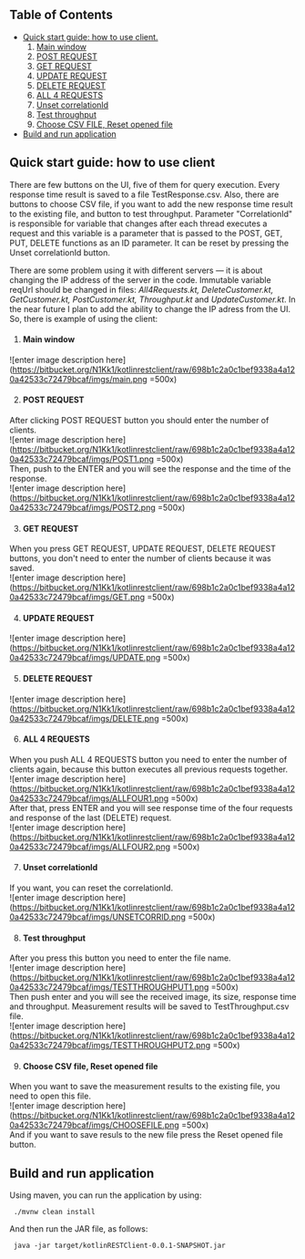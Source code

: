 ﻿## Table of Contents

- [Quick start guide: how to use client.](#markdown-header-quick-start-guide-how-to-use-client)  
  1. [Main window](#markdown-header-main-window)  
  2. [POST REQUEST](#markdown-header-post-request)  
  3. [GET REQUEST](#markdown-header-get-request)  
  4. [UPDATE REQUEST](#markdown-header-update-request)  
  5. [DELETE REQUEST](#markdown-header-delete-request)  
  6. [ALL 4 REQUESTS](#markdown-header-all-4-requests)  
  7. [Unset correlationId](#markdown-header-unset-correlationid)  
  8. [Test throughput](#markdown-header-test-throughput)  
  9. [Choose CSV FILE, Reset opened file](#markdown-header-choose-csv-file-reset-opened-file)  
- [Build and run application](#markdown-header-build-and-run-application)

## Quick start guide: how to use client

There are few buttons on the UI, five of them for query execution. Every response time result is saved to a file TestResponse.csv.
Also, there are buttons to choose CSV file, if you want to add the new response time result to the existing file, and button to test throughput. 
Parameter "CorrelationId" is responsible for variable that changes after each thread executes a request and this variable is a parameter that is passed to the POST, GET, PUT, DELETE functions as an ID parameter. It can be reset by pressing the Unset correlationId button.

There are some problem using it with different servers — it is about changing the IP address of the server in the code. Immutable variable reqUrl should be changed in files: *All4Requests.kt, DeleteCustomer.kt, GetCustomer.kt, PostCustomer.kt, Throughput.kt* and *UpdateCustomer.kt*. In the near future I plan to add the ability to change the IP adress from the UI. 
So, there is example of using the client:  

 1. #### **Main window**  
 ![enter image description here](https://bitbucket.org/N1Kk1/kotlinrestclient/raw/698b1c2a0c1bef9338a4a120a42533c72479bcaf/imgs/main.png =500x)
 
 2. #### **POST REQUEST**  
 After clicking POST REQUEST button you should enter the number of clients.  
 ![enter image description here](https://bitbucket.org/N1Kk1/kotlinrestclient/raw/698b1c2a0c1bef9338a4a120a42533c72479bcaf/imgs/POST1.png =500x)  
 Then, push to the ENTER and you will see the response and the time of the response.  
 ![enter image description here](https://bitbucket.org/N1Kk1/kotlinrestclient/raw/698b1c2a0c1bef9338a4a120a42533c72479bcaf/imgs/POST2.png =500x)

 3. #### **GET REQUEST**  
 When you press GET REQUEST, UPDATE REQUEST, DELETE REQUEST buttons, you don't need to enter the number of clients because it was saved.  
 ![enter image description here](https://bitbucket.org/N1Kk1/kotlinrestclient/raw/698b1c2a0c1bef9338a4a120a42533c72479bcaf/imgs/GET.png =500x)

 4. #### **UPDATE REQUEST**  
 ![enter image description here](https://bitbucket.org/N1Kk1/kotlinrestclient/raw/698b1c2a0c1bef9338a4a120a42533c72479bcaf/imgs/UPDATE.png =500x)  

 5. #### **DELETE REQUEST**  
 ![enter image description here](https://bitbucket.org/N1Kk1/kotlinrestclient/raw/698b1c2a0c1bef9338a4a120a42533c72479bcaf/imgs/DELETE.png =500x)  

 6. #### **ALL 4 REQUESTS**  
 When you push ALL 4 REQUESTS button you need to enter the number of clients again, because this button executes all previous requests together.  
 ![enter image description here](https://bitbucket.org/N1Kk1/kotlinrestclient/raw/698b1c2a0c1bef9338a4a120a42533c72479bcaf/imgs/ALLFOUR1.png =500x)  
 After that, press ENTER and you will see response time of the four requests and response of the last (DELETE) request.  
 ![enter image description here](https://bitbucket.org/N1Kk1/kotlinrestclient/raw/698b1c2a0c1bef9338a4a120a42533c72479bcaf/imgs/ALLFOUR2.png =500x)  

 7. #### **Unset correlationId**  
 If you want, you can reset the correlationId.  
 ![enter image description here](https://bitbucket.org/N1Kk1/kotlinrestclient/raw/698b1c2a0c1bef9338a4a120a42533c72479bcaf/imgs/UNSETCORRID.png =500x)  

 8. #### **Test throughput**  
 After you press this button you need to enter the file name.  
 ![enter image description here](https://bitbucket.org/N1Kk1/kotlinrestclient/raw/698b1c2a0c1bef9338a4a120a42533c72479bcaf/imgs/TESTTHROUGHPUT1.png =500x)  
 Then push enter and you will see the received image, its size, response time and throughput. Measurement results will be saved to TestThroughput.csv file.  
 ![enter image description here](https://bitbucket.org/N1Kk1/kotlinrestclient/raw/698b1c2a0c1bef9338a4a120a42533c72479bcaf/imgs/TESTTHROUGHPUT2.png =500x)  
 
 9. #### **Choose CSV file, Reset opened file**  
 When you want to save the measurement results to the existing file, you need to open this file.  
 ![enter image description here](https://bitbucket.org/N1Kk1/kotlinrestclient/raw/698b1c2a0c1bef9338a4a120a42533c72479bcaf/imgs/CHOOSEFILE.png =500x)  
 And if you want to save resuls to the new file press the Reset opened file button.  

## Build and run application

 Using maven, you can run the application by using: 
     
     ./mvnw clean install
 And then run the JAR file, as follows:
     
     java -jar target/kotlinRESTClient-0.0.1-SNAPSHOT.jar
                      

